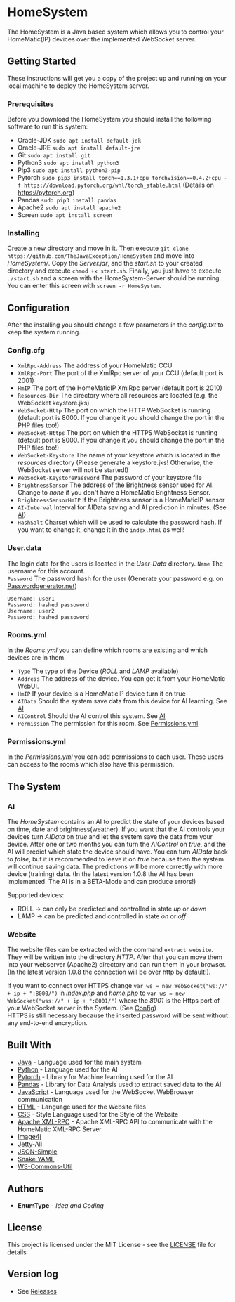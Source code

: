 # HomeSystem
The HomeSystem is a Java based system which allows you to control your HomeMatic(IP) devices over the implemented WebSocket server.

## Getting Started
These instructions will get you a copy of the project up and running on your local machine to deploy the HomeSystem server.

### Prerequisites
Before you download the HomeSystem you should install the following software to run this system:
- Oracle-JDK `sudo apt install default-jdk`
- Oracle-JRE `sudo apt install default-jre`
- Git `sudo apt install git`
- Python3 `sudo apt install python3`
- Pip3 `sudo apt install python3-pip`
- Pytorch `sudo pip3 install torch==1.3.1+cpu torchvision==0.4.2+cpu -f https://download.pytorch.org/whl/torch_stable.html` (Details on https://pytorch.org)
- Pandas `sudo pip3 install pandas`
- Apache2 `sudo apt install apache2`
- Screen `sudo apt install screen`

### Installing
Create a new directory and move in it. Then execute `git clone https://github.com/TheJavaException/HomeSystem` and move into *HomeSystem/*. Copy the *Server.jar*, and the *start.sh* to your created directory and execute `chmod +x start.sh`. Finally, you just have to execute `./start.sh` and a screen with the HomeSystem-Server should be running. You can enter this screen with `screen -r HomeSystem`.

## Configuration
After the installing you should change a few parameters in the *config.txt* to keep the system running.

### Config.cfg
- `XmlRpc-Address` The address of your HomeMatic CCU
- `XmlRpc-Port` The port of the XmlRpc server of your CCU (default port is 2001)
- `HmIP` The port of the HomeMaticIP XmlRpc server (default port is 2010)
- `Resources-Dir` The directory where all resources are located (e.g. the WebSocket keystore.jks)
- `WebSocket-Http` The port on which the HTTP WebSocket is running (default port is 8000. If you change it you should change the port in the PHP files too!)
- `WebSocket-Https` The port on which the HTTPS WebSocket is running (default port is 8000. If you change it you should change the port in the PHP files too!)
- `WebSocket-Keystore` The name of your keystore which is located in the *resources* directory (Please generate a keystore.jks! Otherwise, the WebSocket server will not be started!)
- `WebSocket-KeystorePassword` The password of your keystore file
- `BrightnessSensor` The address of the Brightness sensor used for AI. Change to *none* if you don't have a HomeMatic Brightness Sensor.
- `BrightnessSensorHmIP` If the Brightness sensor is a HomeMaticIP sensor
- `AI-Interval` Interval for AIData saving and AI prediction in minutes. (See [AI](#AI))
- `HashSalt` Charset which will be used to calculate the password hash. If you want to change it, change it in the `index.html` as well! 

### User.data
The login data for the users is located in the *User-Data* directory.
`Name` The username for this account.  
`Password` The password hash for the user (Generate your password e.g. on [Passwordgenerator.net](https://passwordsgenerator.net/))

```
Username: user1
Password: hashed passoword
Username: user2
Password: hashed passoword
```

### Rooms.yml
In the *Rooms.yml* you can define which rooms are existing and which devices are in them.
- `Type` The type of the Device (*ROLL* and *LAMP* available)
- `Address` The address of the device. You can get it from your HomeMatic WebUI.
- `HmIP` If your device is a HomeMaticIP device turn it on true
- `AIData` Should the system save data from this device for AI learning. See [AI](#AI)
- `AIControl` Should the AI control this system. See [AI](#AI)
- `Permission` The permission for this room. See [Permissions.yml](#Permissions.yml)

### Permissions.yml
In the *Permissions.yml* you can add permissions to each user. These users can access to the rooms which also have this permission.

## The System

### AI
The *HomeSystem* contains an AI to predict the state of your devices based on time, date and brightness(weather). If you want that the AI controls your devices turn *AIData* on *true* and let the system save the data from your device. After one or two months you can turn the *AIControl* on *true*, and the AI will predict which state the device should have. You can turn *AIData* back to *false*, but it is recommended to leave it on *true* because then the system will continue saving data. The predictions will be more correctly with more device (training) data. (In the latest version 1.0.8 the AI has been implemented. The AI is in a BETA-Mode and can produce errors!)

Supported devices:
- ROLL -> can only be predicted and controlled in state *up* or *down*
- LAMP -> can be predicted and controlled in state *on* or *off*

### Website
The website files can be extracted with the command `extract website`. They will be written into the directory *HTTP*. After that you can move them into your webserver (Apache2) directory and can run them in your browser. (In the latest version 1.0.8 the connection will be over http by default!).

If you want to connect over HTTPS change `var ws = new WebSocket("ws://" + ip + ":8000/")` in *index.php* and *home.php* to `var ws = new WebSocket("wss://" + ip + ":8001/")` where the *8001* is the Https port of your WebSocket server in the System. (See [Config](#Config.cfg))  
HTTPS is still necessary because the inserted password will be sent without any end-to-end encryption.

## Built With
- [Java](https://www.oracle.com/de/java/) - Language used for the main system
- [Python](https://www.python.org/) - Language used for the AI
- [Pytorch](https://www.pytorch.org/) - Library for Machine learning used for the AI
- [Pandas](https://pandas.pydata.org/) - Library for Data Analysis used to extract saved data to the AI
- [JavaScript](https://en.wikipedia.org/wiki/JavaScript) - Language used for the WebSocket WebBrowser communication
- [HTML](https://en.wikipedia.org/wiki/HTML) - Language used for the Website files
- [CSS](https://en.wikipedia.org/wiki/Cascading_Style_Sheets) - Style Language used for the Style of the Website
- [Apache XML-RPC](https://ws.apache.org/xmlrpc/) - Apache XML-RPC API to communicate with the HomeMatic XML-RPC Server
- [Image4j](http://image4j.sourceforge.net/)
- [Jetty-All](http://image4j.sourceforge.net/)
- [JSON-Simple](https://code.google.com/archive/p/json-simple/)
- [Snake YAML](https://bitbucket.org/asomov/snakeyaml/src/master/)
- [WS-Commons-Util](https://mvnrepository.com/artifact/org.apache.ws.commons.util/ws-commons-util/1.0.2)

## Authors
- **EnumType** - *Idea and Coding*

## License
This project is licensed under the MIT License - see the [LICENSE](LICENSE) file for details

## Version log
- See [Releases](https://github.com/TheJavaException/HomeSystem/releases)
